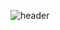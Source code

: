   ![header](https://capsule-render.vercel.app/api?type=waving&color=&height=300&section=header&text=%20welcome&fontSize=100)
